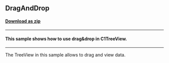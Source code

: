 ## DragAndDrop
#### [Download as zip](https://grapecity.github.io/DownGit/#/home?url=https://github.com/GrapeCity/ComponentOne-WinForms-Samples/tree/master/NetFramework\TreeView\VB\DragAndDrop)
____
#### This sample shows how to use drag&drop in C1TreeView.
____
The TreeView in this sample allows to drag and view data.

